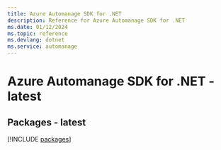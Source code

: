 ```yaml
---
title: Azure Automanage SDK for .NET
description: Reference for Azure Automanage SDK for .NET
ms.date: 01/12/2024
ms.topic: reference
ms.devlang: dotnet
ms.service: automanage
---
```

# Azure Automanage SDK for .NET - latest
## Packages - latest
[!INCLUDE [packages](automanage-index.md)]